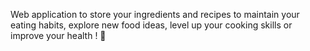 Web application to store your ingredients and recipes to maintain your eating habits, explore new food ideas, level up your cooking skills or improve your health ! 🤯
